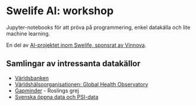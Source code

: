 # Swelife AI: workshop
Jupyter-notebooks för att pröva på programmering, enkel datakälla och lite machine learning.

En del av [AI-projektet inom Swelife, sponsrat av Vinnova](https://vgrblogg.se/utveckling/2019/01/15/strategisk-ai/).

## Samlingar av intressanta datakällor
* [Världsbanken](https://data.worldbank.org/)
* [Världshälsoorganisationen: Global Health Observatory](https://www.who.int/gho/database/en/)
* [Gapminder](https://www.gapminder.org/data/) - Roslings grej
* [Svenska öppna data och PSI-data](https://oppnadata.se)

